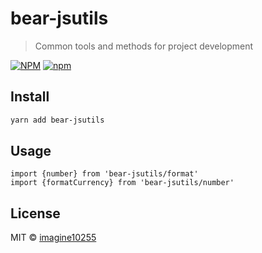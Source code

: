 # bear-jsutils

> Common tools and methods for project development

[![NPM](https://img.shields.io/npm/v/bear-jsutils.svg)](https://www.npmjs.com/package/bear-jsutils)
[![npm](https://img.shields.io/npm/dm/bear-jsutils.svg)](https://www.npmjs.com/package/bear-jsutils)


## Install

```bash
yarn add bear-jsutils
```

## Usage

```tsx
import {number} from 'bear-jsutils/format'
import {formatCurrency} from 'bear-jsutils/number'

```

## License

MIT © [imagine10255](https://github.com/imagine10255)
